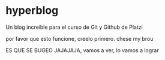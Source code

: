 # hyperblog

Un blog increible para el curso de Git y Github de Platzi

por favor que esto funcione, creelo primero.
chese my brou

ES QUE SE BUGEO JAJAJAJA, vamos a ver, lo vamos a lograr


